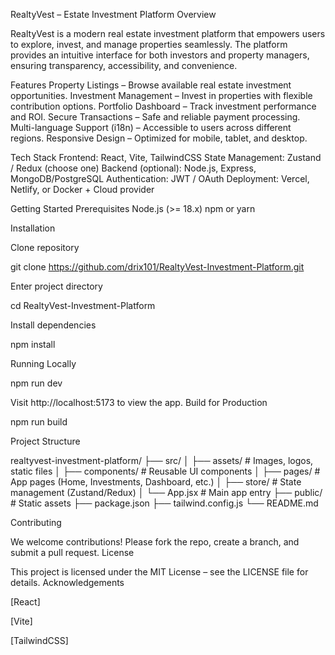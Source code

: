 RealtyVest – Estate Investment Platform Overview



RealtyVest is a modern real estate investment platform that empowers users to explore, invest, and manage properties seamlessly. The platform provides an intuitive interface for both investors and property managers, ensuring transparency, accessibility, and convenience.



Features Property Listings – Browse available real estate investment opportunities. Investment Management – Invest in properties with flexible contribution options. Portfolio Dashboard – Track investment performance and ROI. Secure Transactions – Safe and reliable payment processing. Multi-language Support (i18n) – Accessible to users across different regions. Responsive Design – Optimized for mobile, tablet, and desktop.



Tech Stack Frontend: React, Vite, TailwindCSS State Management: Zustand / Redux (choose one) Backend (optional): Node.js, Express, MongoDB/PostgreSQL Authentication: JWT / OAuth Deployment: Vercel, Netlify, or Docker + Cloud provider



Getting Started Prerequisites Node.js (>= 18.x) npm or yarn



Installation

Clone repository



git clone https://github.com/drix101/RealtyVest-Investment-Platform.git

Enter project directory



cd RealtyVest-Investment-Platform

Install dependencies



npm install



Running Locally



npm run dev



Visit http://localhost:5173 to view the app. Build for Production



npm run build



Project Structure



realtyvest-investment-platform/ ├── src/ │ ├── assets/ # Images, logos, static files │ ├── components/ # Reusable UI components │ ├── pages/ # App pages (Home, Investments, Dashboard, etc.) │ ├── store/ # State management (Zustand/Redux) │ └── App.jsx # Main app entry ├── public/ # Static assets ├── package.json ├── tailwind.config.js └── README.md



Contributing



We welcome contributions! Please fork the repo, create a branch, and submit a pull request. License



This project is licensed under the MIT License – see the LICENSE file for details. Acknowledgements



\[React]

\[Vite]

\[TailwindCSS]

